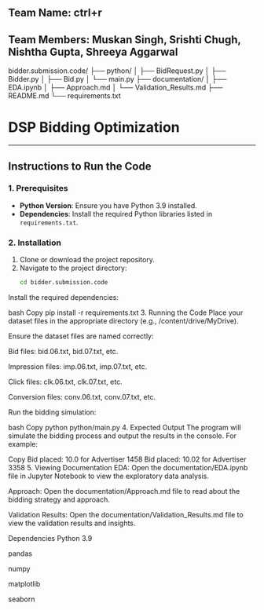 ## Team Name: ctrl+r
## Team Members: Muskan Singh, Srishti Chugh, Nishtha Gupta, Shreeya Aggarwal


bidder.submission.code/
├── python/
│   ├── BidRequest.py
│   ├── Bidder.py
│   ├── Bid.py
│   └── main.py
├── documentation/
│   ├── EDA.ipynb
│   ├── Approach.md
│   └── Validation_Results.md
├── README.md
└── requirements.txt


# DSP Bidding Optimization



---

## **Instructions to Run the Code**

### **1. Prerequisites**
- **Python Version**: Ensure you have Python 3.9 installed.
- **Dependencies**: Install the required Python libraries listed in `requirements.txt`.

### **2. Installation**
1. Clone or download the project repository.
2. Navigate to the project directory:
   ```bash
   cd bidder.submission.code
Install the required dependencies:

bash
Copy
pip install -r requirements.txt
3. Running the Code
Place your dataset files in the appropriate directory (e.g., /content/drive/MyDrive).

Ensure the dataset files are named correctly:

Bid files: bid.06.txt, bid.07.txt, etc.

Impression files: imp.06.txt, imp.07.txt, etc.

Click files: clk.06.txt, clk.07.txt, etc.

Conversion files: conv.06.txt, conv.07.txt, etc.

Run the bidding simulation:

bash
Copy
python python/main.py
4. Expected Output
The program will simulate the bidding process and output the results in the console. For example:

Copy
Bid placed: 10.0 for Advertiser 1458
Bid placed: 10.02 for Advertiser 3358
5. Viewing Documentation
EDA: Open the documentation/EDA.ipynb file in Jupyter Notebook to view the exploratory data analysis.

Approach: Open the documentation/Approach.md file to read about the bidding strategy and approach.

Validation Results: Open the documentation/Validation_Results.md file to view the validation results and insights.

Dependencies
Python 3.9

pandas

numpy

matplotlib

seaborn

